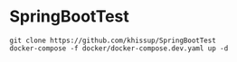 # SpringBootTest


```shell
git clone https://github.com/khissup/SpringBootTest
docker-compose -f docker/docker-compose.dev.yaml up -d


```
